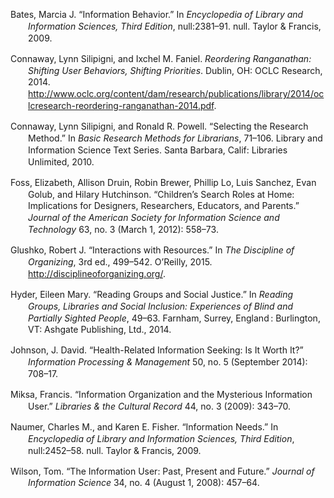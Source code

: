 <div class="csl-bib-body"
style="line-height: 1.35; padding-left: 2em; text-indent:-2em;">

Bates, Marcia J. “Information Behavior.” In *Encyclopedia of Library and
Information Sciences, Third Edition*, null:2381–91. null. Taylor &
Francis, 2009.

Connaway, Lynn Silipigni, and Ixchel M. Faniel. *Reordering Ranganathan:
Shifting User Behaviors, Shifting Priorities*. Dublin, OH: OCLC
Research, 2014.
http://www.oclc.org/content/dam/research/publications/library/2014/oclcresearch-reordering-ranganathan-2014.pdf.

Connaway, Lynn Silipigni, and Ronald R. Powell. “Selecting the Research
Method.” In *Basic Research Methods for Librarians*, 71–106. Library and
Information Science Text Series. Santa Barbara, Calif: Libraries
Unlimited, 2010.

Foss, Elizabeth, Allison Druin, Robin Brewer, Phillip Lo, Luis Sanchez,
Evan Golub, and Hilary Hutchinson. “Children’s Search Roles at Home:
Implications for Designers, Researchers, Educators, and Parents.”
*Journal of the American Society for Information Science and Technology*
63, no. 3 (March 1, 2012): 558–73.

Glushko, Robert J. “Interactions with Resources.” In *The Discipline of
Organizing*, 3rd ed., 499–542. O’Reilly, 2015.
http://disciplineoforganizing.org/.

Hyder, Eileen Mary. “Reading Groups and Social Justice.” In *Reading
Groups, Libraries and Social Inclusion: Experiences of Blind and
Partially Sighted People*, 49–63. Farnham, Surrey, England : Burlington,
VT: Ashgate Publishing, Ltd., 2014.

Johnson, J. David. “Health-Related Information Seeking: Is It Worth It?”
*Information Processing & Management* 50, no. 5 (September 2014):
708–17.

Miksa, Francis. “Information Organization and the Mysterious Information
User.” *Libraries & the Cultural Record* 44, no. 3 (2009): 343–70.

Naumer, Charles M., and Karen E. Fisher. “Information Needs.” In
*Encyclopedia of Library and Information Sciences, Third Edition*,
null:2452–58. null. Taylor & Francis, 2009.

Wilson, Tom. “The Information User: Past, Present and Future.” *Journal
of Information Science* 34, no. 4 (August 1, 2008): 457–64.

</div>
